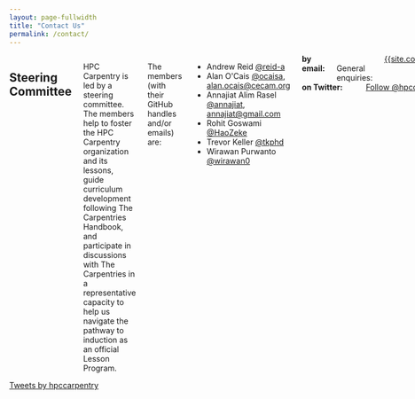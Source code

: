 ```yaml
---
layout: page-fullwidth
title: "Contact Us"
permalink: /contact/
---
```

<div class="row">
<div class="medium-8 columns">
<h2 id="steering">
Steering Committee
</h2>
<p>
HPC Carpentry is led by a steering committee. The members help to foster the HPC
Carpentry organization and its lessons, guide curriculum development following
The Carpentries Handbook, and participate in discussions with The Carpentries in a
representative capacity to help us navigate the pathway to induction as an official
Lesson Program.
</p>
<p>
The members (with their GitHub handles and/or emails) are:
</p>
<ul>
<li>Andrew Reid <a href="https://github.com/reid-a">@reid-a</a></li>
<li>Alan O'Cais <a href="https://github.com/ocaisa">@ocaisa</a>, <a href="mailto:alan.ocais@cecam.org">alan.ocais@cecam.org</a></li>
<li>Annajiat Alim Rasel <a href="https://github.com/annajiat">@annajiat</a>, <a href="mailto:annajiat@gmail.com">annajiat@gmail.com</a></li>
<li>Rohit Goswami <a href="https://github.com/HaoZeke">@HaoZeke</a></li>
<li>Trevor Keller <a href="https://github.com/tkphd">@tkphd</a></li>
<li>Wirawan Purwanto <a href="https://github.com/wirawan0">@wirawan0</a></li>
</ul>
<div class="row">
<div class="medium-4 columns">
<strong>by email:</strong>
<br>General enquiries: <br>
<a href="mailto:{{site.contact}}">{{site.contact}}</a><br>
</div> 
<div class="medium-4 columns">
<strong>on Twitter:</strong>
<br><br>
<a href="https://twitter.com/hpccarpentry?ref_src=twsrc%5Etfw" class="twitter-follow-button" data-show-count="false">
      Follow @hpccarpentry
</a>
<script async src="https://platform.twitter.com/widgets.js" charset="utf-8"></script>
</div>
</div>
</div>
<div class="medium-4 columns">
<a class="twitter-timeline" data-tweet-limit="3" href="https://twitter.com/hpccarpentry?ref_src=twsrc%5Etfw">Tweets by hpccarpentry</a> <script async src="https://platform.twitter.com/widgets.js" charset="utf-8"></script>
</div>
</div>
